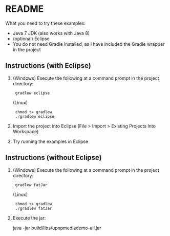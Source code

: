 README
======

What you need to try these examples:
* Java 7 JDK (also works with Java 8)
* (optional) Eclipse  
* You do not need Gradle installed, as I have included the Gradle wrapper in the project

Instructions (with Eclipse)
---------------------------

1. (Windows) Execute the following at a command prompt in the project directory:

        gradlew eclipse

   (Linux)
   
        chmod +x gradlew
        ./gradlew eclipse
     
2. Import the project into Eclipse (File > Import > Existing Projects Into Workspace)

3. Try running the examples in Eclipse 

Instructions (without Eclipse)
------------------------------

1. (Windows) Execute the following at a command prompt in the project directory:

        gradlew fatJar        

   (Linux)
   
        chmod +x gradlew
        ./gradlew fatJar
     
2. Execute the jar:

    java -jar build/libs/upnpmediademo-all.jar

